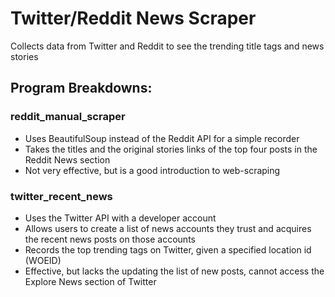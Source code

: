# Twitter/Reddit News Scraper
Collects data from Twitter and Reddit to see the trending title tags and news stories

## Program Breakdowns:
### reddit_manual_scraper
- Uses BeautifulSoup instead of the Reddit API for a simple recorder
- Takes the titles and the original stories links of the top four posts in the Reddit News section
- Not very effective, but is a good introduction to web-scraping
### twitter_recent_news
- Uses the Twitter API with a developer account
- Allows users to create a list of news accounts they trust and acquires the recent news posts on those accounts
- Records the top trending tags on Twitter, given a specified location id (WOEID)
- Effective, but lacks the updating the list of new posts, cannot access the Explore News section of Twitter

